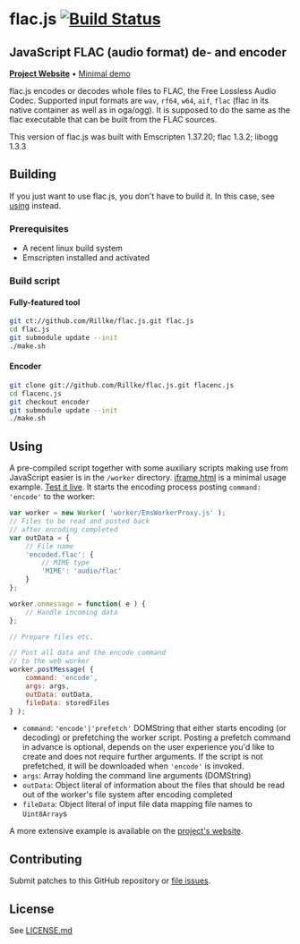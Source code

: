 # flac.js [![Build Status](https://travis-ci.org/Rillke/flac.js.svg?branch=master)](https://travis-ci.org/Rillke/flac.js)

## JavaScript FLAC (audio format) de- and encoder

[**Project Website**](https://blog.rillke.com/flac.js/) • [Minimal demo](https://rawgit.com/Rillke/flac.js/master/iframe.html)

flac.js encodes or decodes whole files to FLAC, the Free Lossless Audio Codec. Supported input formats are `wav`, `rf64`, `w64`, `aif`, `flac` (flac in its native container as well as in oga/ogg). It is supposed to do the same as the flac executable that can be built from the FLAC sources.

This version of flac.js was built with Emscripten 1.37.20; flac 1.3.2; libogg 1.3.3

## Building
If you just want to use flac.js, you don't have to build it. In this case, see [using](#using) instead.

### Prerequisites
- A recent linux build system
- Emscripten installed and activated

### Build script
#### Fully-featured tool
```bash
git ct://github.com/Rillke/flac.js.git flac.js
cd flac.js
git submodule update --init
./make.sh
```

#### Encoder
```bash
git clone git://github.com/Rillke/flac.js.git flacenc.js
cd flacenc.js
git checkout encoder
git submodule update --init
./make.sh
```

## Using
A pre-compiled script together with some auxiliary scripts making use from JavaScript easier is in the `/worker` directory.
[iframe.html](iframe.html) is a minimal usage example. [Test it live](https://rawgit.com/Rillke/flac.js/master/iframe.html). It starts the encoding process posting `command: 'encode'` to the worker:
```JavaScript
var worker = new Worker( 'worker/EmsWorkerProxy.js' );
// Files to be read and posted back
// after encoding completed
var outData = {
	// File name
	'encoded.flac': {
		// MIME type
		'MIME': 'audio/flac'
	}
};

worker.onmessage = function( e ) {
	// Handle incoming data
};

// Prepare files etc.

// Post all data and the encode command
// to the web worker
worker.postMessage( {
	command: 'encode',
	args: args,
	outData: outData,
	fileData: storedFiles
} );
```

- `command`: `'encode'|'prefetch'` DOMString that either starts encoding (or decoding) or prefetching the worker script. Posting a prefetch command in advance is optional, depends on the user experience you'd like to create and does not require further arguments. If the script is not prefetched, it will be downloaded when `'encode'` is invoked.
- `args`: Array holding the command line arguments (DOMString)
- `outData`: Object literal of information about the files that should be read out of the worker's file system after encoding completed
- `fileData`: Object literal of input file data mapping file names to `Uint8Array`s

A more extensive example is available on the [project's website](https://blog.rillke.com/flac.js/).

## Contributing
Submit patches to this GitHub repository or [file issues](https://github.com/Rillke/flac.js/issues).

## License
See [LICENSE.md](LICENSE.md)

